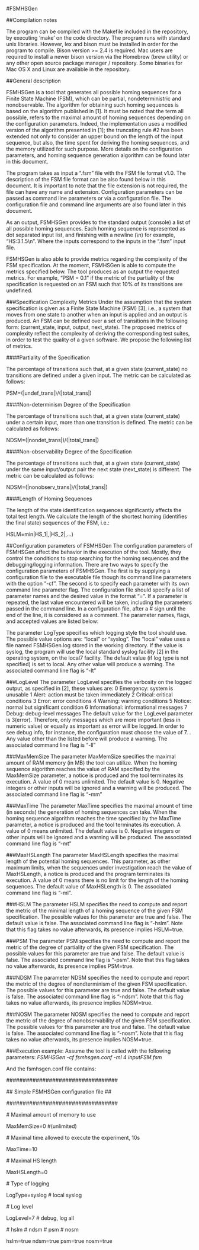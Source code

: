 #FSMHSGen

##Compilation notes

The program can be compiled with the Makefile included in the repository, by executing ‘make’ on the code directory. The program runs with standard unix libraries. However, lex and bison must be installed in order for the program to compile. Bison version >= 2.4 is required. Mac users are required to install a newer bison version via the Homebrew (brew utility) or any other open source package manager / repository. Some binaries for Mac OS X and Linux are available in the repository. 

##General description

FSMHSGen is a tool that generates all possible homing sequences for a Finite State Machine (FSM), which can be partial, nondeterministric and nonobservable. The algorithm for obtaining such homing sequences is based on the algorithm published in [1]. It must be noted that the term all possible, refers to the maximal amount of homing sequences depending on the configuration parameters. Indeed, the implementation uses a modified version of the algorithm presented in [1]; the truncating rule #2 has been extended not only to consider an upper bound on the length of the input sequence, but also, the time spent for deriving the homing sequences, and the memory utilized for such purpose. More details on the configuration parameters, and homing sequence generation algorithm can be found later in this document. 

The program takes as input a “.fsm” file with the FSM file format v1.0. The description of the FSM file format can be also found below in this document. It is important to note that the file extension is not required, the file can have any name and extension. Configuration parameters can be passed as command line parameters or via a configuration file. The configuration file and command line arguments are also found later in this document.

As an output, FSMHSGen provides to the standard output (console) a list of all possible homing sequences. Each homing sequence is represented as dot separated input list, and finishing with a newline (\n) for example, “HS:3.1.5\n”. Where the inputs correspond to the inputs in the “.fsm” input file.

FSMHSGen is also able to provide metrics regarding the complexity of the FSM specification. At the moment, FSMHSGen is able to compute the metrics specified below. The tool produces as an output the requested metrics. For example, “PSM = 0.1” if the metric of the partiality of the specification is requested on an FSM such that 10% of its transitions are undefined.

###Specification Complexity Metrics
Under the assumption that the system specification is given as a Finite State Machine (FSM) [3], i.e., a system that moves from one state to another when an input is applied and an output is produced. An FSM can be defined over a set of transitions in the following form: (current\_state, input, output, next\_state). The proposed metrics of complexity reflect the complexity of deriving the corresponding test suites, in order to test the quality of a given software. We propose the following list of metrics. 

####Partiality of the Specification

The percentage of transitions such that, at a given state (current\_state) no transitions are defined under a given input. The metric can be calculated as follows:

PSM=(|undef\_trans|)/(|total\_trans|)

####Non-determinism Degree of the Specification

The percentage of transitions such that, at a given state (current\_state) under a certain input, more than one transition is defined. The metric can be calculated as follows:

NDSM=(|nondet\_trans|)/(|total\_trans|)

####Non-observability Degree of the Specification

The percentage of transitions such that, at a given state (current\_state) under the same input/output pair the next state (next\_state) is different. The metric can be calculated as follows:

NDSM=(|nonobserv\_trans|)/(|total\_trans|)

####Length of Homing Sequences

The length of the state identification sequences significantly affects the total test length. We calculate the length of the shortest homing (identifies the final state) sequences of the FSM, i.e.:

HSLM=min⁡|HS\_1|,|HS\_2|,...)

##Configuration parameters of FSMHSGen
The configuration parameters of FSMHSGen affect the behavior in the execution of the tool. Mostly, they control the conditions to stop searching for the homing sequences and the debugging/logging information. There are two ways to specify the configuration parameters of FSMHSGen. The first is by supplying a configuration file to the executable file though its command line parameters with the option “-cf”. The second is to specify each parameter with its own command line parameter flag. The configuration file should specify a list of parameter names and the desired value in the format “<ParamName>=<value>”. If a parameter is repeated, the last value encountered will be taken, including the parameters passed in the command line. In a configuration file, after a # sign until the end of the line, it is considered as a comment. The parameter names, flags, and accepted values are listed below:

The parameter LogType specifies which logging style the tool should use. The possible value options are: “local” or “syslog”. The “local” value uses a file named FSMHSGen.log stored in the working directory. If the value is syslog, the program will use the local standard syslog facility [2] in the operating system, on the local7 facility. The default value (if log type is not specified) is set to local. Any other value will produce a warning. The associated command line flag is “-lt” 

###LogLevel
The parameter LogLevel specifies the verbosity on the logged output, as specified in [2], these values are:
0	Emergency: system is unusable
1	Alert: action must be taken immediately
2	Critical: critical conditions
3	Error: error conditions
4	Warning: warning conditions
5	Notice: normal but significant condition
6	Informational: informational messages
7	Debug: debug-level messages 
The default value for the LogLevel parameter is 3(error). Therefore, only messages which are more important (less in numeric value) or equally as important as error will be logged. In order to see debug info, for instance, the configuration must choose the value of 7. . Any value other than the listed before will produce a warning. The associated command line flag is “-ll”

###MaxMemSize
The parameter MaxMemSize specifies the maximal amount of RAM memory (in MB) the tool can utilize. When the homing sequence algorithm reaches the value of RAM specified by the MaxMemSize parameter, a notice is produced and the tool terminates its execution. A value of 0 means unlimited. The default value is 0. Negative integers or other inputs will be ignored and a warning will be produced. The associated command line flag is “-mm”

###MaxTime
The parameter MaxTime specifies the maximal amount of time (in seconds) the generation of homing sequences can take. When the homing sequence algorithm reaches the time specified by the MaxTime parameter, a notice is produced and the tool terminates its execution. A value of 0 means unlimited. The default value is 0. Negative integers or other inputs will be ignored and a warning will be produced. The associated command line flag is “-mt” 

###MaxHSLength
The parameter MaxHSLength specifies the maximal length of the potential homing sequences. This parameter, as other maximum limits, when the sequences under investigation reach the value of MaxHSLength, a notice is produced and the program terminates its execution. A value of 0 means there is no limit for the length of the homing sequences. The default value of MaxHSLength is 0. The associated command line flag is “-ml”.

###HSLM
The parameter HSLM specifies the need to compute and report the metric of the minimal length of a homing sequence of the given FSM specification. The possible values for this parameter are true and false. The default value is false. The associated command line flag is “-hslm”. Note that this flag takes no value afterwards, its presence implies HSLM=true.

###PSM
The parameter PSM specifies the need to compute and report the metric of the degree of partiality of the given FSM specification. The possible values for this parameter are true and false. The default value is false. The associated command line flag is “-psm”. Note that this flag takes no value afterwards, its presence implies PSM=true.

###NDSM
The parameter NDSM specifies the need to compute and report the metric of the degree of nondterminism of the given FSM specification. The possible values for this parameter are true and false. The default value is false. The associated command line flag is “-ndsm”. Note that this flag takes no value afterwards, its presence implies NDSM=true.

###NOSM
The parameter NOSM specifies the need to compute and report the metric of the degree of nonobservability of the given FSM specification. The possible values for this parameter are true and false. The default value is false. The associated command line flag is “-nosm”. Note that this flag takes no value afterwards, its presence implies NOSM=true.

###Execution example: 
Assume the tool is called with the following parameters: 
_FSMHSGen -cf fsmhsgen.conf -ml 4 inputFSM.fsm_

And the fsmhsgen.conf file contains:

\##################################

\## Simple FSMHSGen configuration file ##

\##################################

\# Maximal amount of memory to use

MaxMemSize=0 #(unlimited)

\# Maximal time allowed to execute the experiment, 10s

MaxTime=10

\# Maximal HS length

MaxHSLength=0

\# Type of logging

LogType=syslog # local syslog 

\# Log level

LogLevel=7 # debug, log all

\# hslm \# ndsm \# psm \# nosm

hslm=true
ndsm=true
psm=true
nosm=true

